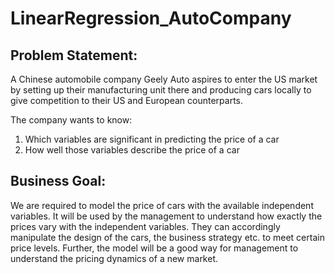 # LinearRegression_AutoCompany
## Problem Statement: 
A Chinese automobile company Geely Auto aspires to enter the US market by setting up their manufacturing unit there and producing cars locally to give competition to their US and European counterparts. 

The company wants to know:
1. Which variables are significant in predicting the price of a car
2. How well those variables describe the price of a car

## Business Goal: 
We are required to model the price of cars with the available independent variables. It will be used by the management to understand how exactly the prices vary with the independent variables. They can accordingly manipulate the design of the cars, the business strategy etc. to meet certain price levels. Further, the model will be a good way for management to understand the pricing dynamics of a new market. 
